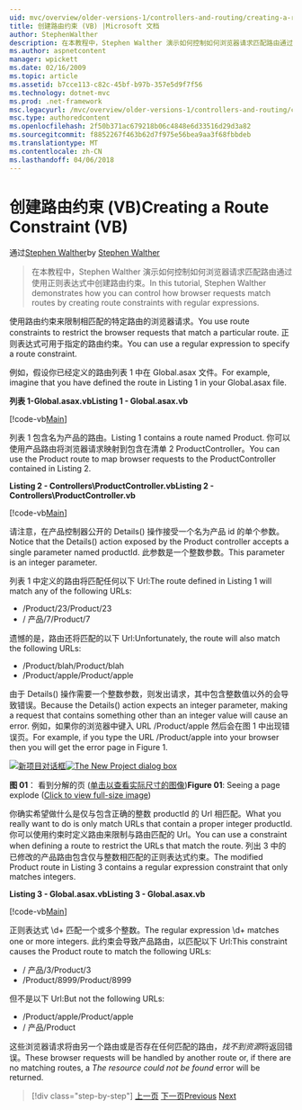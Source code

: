 ```yaml
---
uid: mvc/overview/older-versions-1/controllers-and-routing/creating-a-route-constraint-vb
title: 创建路由约束 (VB) |Microsoft 文档
author: StephenWalther
description: 在本教程中，Stephen Walther 演示如何控制如何浏览器请求匹配路由通过使用正则表达式中创建路由约束。
ms.author: aspnetcontent
manager: wpickett
ms.date: 02/16/2009
ms.topic: article
ms.assetid: b7cce113-c82c-45bf-b97b-357e5d9f7f56
ms.technology: dotnet-mvc
ms.prod: .net-framework
msc.legacyurl: /mvc/overview/older-versions-1/controllers-and-routing/creating-a-route-constraint-vb
msc.type: authoredcontent
ms.openlocfilehash: 2f50b371ac679218b06c4848e6d33516d29d3a82
ms.sourcegitcommit: f8852267f463b62d7f975e56bea9aa3f68fbbdeb
ms.translationtype: MT
ms.contentlocale: zh-CN
ms.lasthandoff: 04/06/2018
---
```

<a name="creating-a-route-constraint-vb"></a><span data-ttu-id="14ef4-103">创建路由约束 (VB)</span><span class="sxs-lookup"><span data-stu-id="14ef4-103">Creating a Route Constraint (VB)</span></span>
====================
<span data-ttu-id="14ef4-104">通过[Stephen Walther](https://github.com/StephenWalther)</span><span class="sxs-lookup"><span data-stu-id="14ef4-104">by [Stephen Walther](https://github.com/StephenWalther)</span></span>

> <span data-ttu-id="14ef4-105">在本教程中，Stephen Walther 演示如何控制如何浏览器请求匹配路由通过使用正则表达式中创建路由约束。</span><span class="sxs-lookup"><span data-stu-id="14ef4-105">In this tutorial, Stephen Walther demonstrates how you can control how browser requests match routes by creating route constraints with regular expressions.</span></span>


<span data-ttu-id="14ef4-106">使用路由约束来限制相匹配的特定路由的浏览器请求。</span><span class="sxs-lookup"><span data-stu-id="14ef4-106">You use route constraints to restrict the browser requests that match a particular route.</span></span> <span data-ttu-id="14ef4-107">正则表达式可用于指定的路由约束。</span><span class="sxs-lookup"><span data-stu-id="14ef4-107">You can use a regular expression to specify a route constraint.</span></span>

<span data-ttu-id="14ef4-108">例如，假设你已经定义的路由列表 1 中在 Global.asax 文件。</span><span class="sxs-lookup"><span data-stu-id="14ef4-108">For example, imagine that you have defined the route in Listing 1 in your Global.asax file.</span></span>

<span data-ttu-id="14ef4-109">**列表 1-Global.asax.vb**</span><span class="sxs-lookup"><span data-stu-id="14ef4-109">**Listing 1 - Global.asax.vb**</span></span>

[!code-vb[Main](creating-a-route-constraint-vb/samples/sample1.vb)]

<span data-ttu-id="14ef4-110">列表 1 包含名为产品的路由。</span><span class="sxs-lookup"><span data-stu-id="14ef4-110">Listing 1 contains a route named Product.</span></span> <span data-ttu-id="14ef4-111">你可以使用产品路由将浏览器请求映射到包含在清单 2 ProductController。</span><span class="sxs-lookup"><span data-stu-id="14ef4-111">You can use the Product route to map browser requests to the ProductController contained in Listing 2.</span></span>

<span data-ttu-id="14ef4-112">**Listing 2 - Controllers\ProductController.vb**</span><span class="sxs-lookup"><span data-stu-id="14ef4-112">**Listing 2 - Controllers\ProductController.vb**</span></span>

[!code-vb[Main](creating-a-route-constraint-vb/samples/sample2.vb)]

<span data-ttu-id="14ef4-113">请注意，在产品控制器公开的 Details() 操作接受一个名为产品 id 的单个参数。</span><span class="sxs-lookup"><span data-stu-id="14ef4-113">Notice that the Details() action exposed by the Product controller accepts a single parameter named productId.</span></span> <span data-ttu-id="14ef4-114">此参数是一个整数参数。</span><span class="sxs-lookup"><span data-stu-id="14ef4-114">This parameter is an integer parameter.</span></span>

<span data-ttu-id="14ef4-115">列表 1 中定义的路由将匹配任何以下 Url:</span><span class="sxs-lookup"><span data-stu-id="14ef4-115">The route defined in Listing 1 will match any of the following URLs:</span></span>

- <span data-ttu-id="14ef4-116">/Product/23</span><span class="sxs-lookup"><span data-stu-id="14ef4-116">/Product/23</span></span>
- <span data-ttu-id="14ef4-117">/ 产品/7</span><span class="sxs-lookup"><span data-stu-id="14ef4-117">/Product/7</span></span>

<span data-ttu-id="14ef4-118">遗憾的是，路由还将匹配的以下 Url:</span><span class="sxs-lookup"><span data-stu-id="14ef4-118">Unfortunately, the route will also match the following URLs:</span></span>

- <span data-ttu-id="14ef4-119">/Product/blah</span><span class="sxs-lookup"><span data-stu-id="14ef4-119">/Product/blah</span></span>
- <span data-ttu-id="14ef4-120">/Product/apple</span><span class="sxs-lookup"><span data-stu-id="14ef4-120">/Product/apple</span></span>

<span data-ttu-id="14ef4-121">由于 Details() 操作需要一个整数参数，则发出请求，其中包含整数值以外的会导致错误。</span><span class="sxs-lookup"><span data-stu-id="14ef4-121">Because the Details() action expects an integer parameter, making a request that contains something other than an integer value will cause an error.</span></span> <span data-ttu-id="14ef4-122">例如，如果你的浏览器中键入 URL /Product/apple 然后会在图 1 中出现错误页。</span><span class="sxs-lookup"><span data-stu-id="14ef4-122">For example, if you type the URL /Product/apple into your browser then you will get the error page in Figure 1.</span></span>


<span data-ttu-id="14ef4-123">[![新项目对话框](creating-a-route-constraint-vb/_static/image1.jpg)](creating-a-route-constraint-vb/_static/image1.png)</span><span class="sxs-lookup"><span data-stu-id="14ef4-123">[![The New Project dialog box](creating-a-route-constraint-vb/_static/image1.jpg)](creating-a-route-constraint-vb/_static/image1.png)</span></span>

<span data-ttu-id="14ef4-124">**图 01**： 看到分解的页 ([单击以查看实际尺寸的图像](creating-a-route-constraint-vb/_static/image2.png))</span><span class="sxs-lookup"><span data-stu-id="14ef4-124">**Figure 01**: Seeing a page explode ([Click to view full-size image](creating-a-route-constraint-vb/_static/image2.png))</span></span>


<span data-ttu-id="14ef4-125">你确实希望做什么是仅与包含正确的整数 productId 的 Url 相匹配。</span><span class="sxs-lookup"><span data-stu-id="14ef4-125">What you really want to do is only match URLs that contain a proper integer productId.</span></span> <span data-ttu-id="14ef4-126">你可以使用约束时定义路由来限制与路由匹配的 Url。</span><span class="sxs-lookup"><span data-stu-id="14ef4-126">You can use a constraint when defining a route to restrict the URLs that match the route.</span></span> <span data-ttu-id="14ef4-127">列出 3 中的已修改的产品路由包含仅与整数相匹配的正则表达式约束。</span><span class="sxs-lookup"><span data-stu-id="14ef4-127">The modified Product route in Listing 3 contains a regular expression constraint that only matches integers.</span></span>

<span data-ttu-id="14ef4-128">**Listing 3 - Global.asax.vb**</span><span class="sxs-lookup"><span data-stu-id="14ef4-128">**Listing 3 - Global.asax.vb**</span></span>

[!code-vb[Main](creating-a-route-constraint-vb/samples/sample3.vb)]

<span data-ttu-id="14ef4-129">正则表达式 \d+ 匹配一个或多个整数。</span><span class="sxs-lookup"><span data-stu-id="14ef4-129">The regular expression \d+ matches one or more integers.</span></span> <span data-ttu-id="14ef4-130">此约束会导致产品路由，以匹配以下 Url:</span><span class="sxs-lookup"><span data-stu-id="14ef4-130">This constraint causes the Product route to match the following URLs:</span></span>

- <span data-ttu-id="14ef4-131">/ 产品/3</span><span class="sxs-lookup"><span data-stu-id="14ef4-131">/Product/3</span></span>
- <span data-ttu-id="14ef4-132">/Product/8999</span><span class="sxs-lookup"><span data-stu-id="14ef4-132">/Product/8999</span></span>

<span data-ttu-id="14ef4-133">但不是以下 Url:</span><span class="sxs-lookup"><span data-stu-id="14ef4-133">But not the following URLs:</span></span>

- <span data-ttu-id="14ef4-134">/Product/apple</span><span class="sxs-lookup"><span data-stu-id="14ef4-134">/Product/apple</span></span>
- <span data-ttu-id="14ef4-135">/ 产品</span><span class="sxs-lookup"><span data-stu-id="14ef4-135">/Product</span></span>

<span data-ttu-id="14ef4-136">这些浏览器请求将由另一个路由或是否存在任何匹配的路由，*找不到资源*将返回错误。</span><span class="sxs-lookup"><span data-stu-id="14ef4-136">These browser requests will be handled by another route or, if there are no matching routes, a *The resource could not be found* error will be returned.</span></span>

> [!div class="step-by-step"]
> <span data-ttu-id="14ef4-137">[上一页](creating-custom-routes-vb.md)
> [下一页](creating-a-custom-route-constraint-vb.md)</span><span class="sxs-lookup"><span data-stu-id="14ef4-137">[Previous](creating-custom-routes-vb.md)
[Next](creating-a-custom-route-constraint-vb.md)</span></span>
